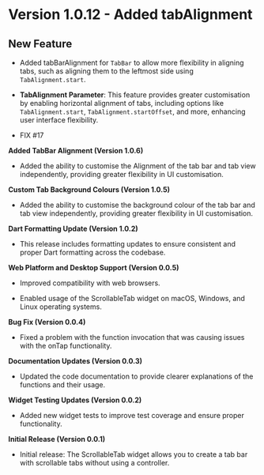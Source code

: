 # Version 1.0.12 - Added tabAlignment

## New Feature

- Added tabBarAlignment for `TabBar` to allow more flexibility in aligning tabs, such as aligning them to the leftmost side using `TabAlignment.start`.

- **TabAlignment Parameter**: This feature provides greater customisation by enabling horizontal alignment of tabs, including options like `TabAlignment.start`, `TabAlignment.startOffset`, and more, enhancing user interface flexibility.

- FIX #17

**Added TabBar Alignment (Version 1.0.6)**

- Added the ability to customise the Alignment of the tab bar and tab view independently, providing greater flexibility in UI customisation.

**Custom Tab Background Colours (Version 1.0.5)**

- Added the ability to customise the background colour of the tab bar and tab view independently, providing greater flexibility in UI customisation.

**Dart Formatting Update (Version 1.0.2)**

- This release includes formatting updates to ensure consistent and proper Dart formatting across the codebase.

**Web Platform and Desktop Support (Version 0.0.5)**

- Improved compatibility with web browsers.

- Enabled usage of the ScrollableTab widget on macOS, Windows, and Linux operating systems.

**Bug Fix (Version 0.0.4)**

- Fixed a problem with the function invocation that was causing issues with the onTap functionality.

**Documentation Updates (Version 0.0.3)**

- Updated the code documentation to provide clearer explanations of the functions and their usage.

**Widget Testing Updates (Version 0.0.2)**

- Added new widget tests to improve test coverage and ensure proper functionality.

**Initial Release (Version 0.0.1)**

- Initial release: The ScrollableTab widget allows you to create a tab bar with scrollable tabs without using a controller.


